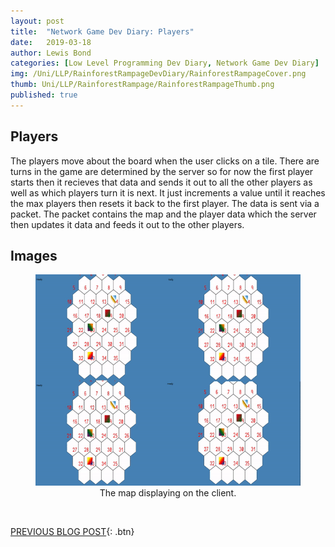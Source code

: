 ```yaml
---
layout: post
title:  "Network Game Dev Diary: Players"
date:   2019-03-18
author: Lewis Bond
categories: [Low Level Programming Dev Diary, Network Game Dev Diary]
img: /Uni/LLP/RainforestRampageDevDiary/RainforestRampageCover.png
thumb: Uni/LLP/RainforestRampage/RainforestRampageThumb.png
published: true
---
```

<!--more-->

## Players

The players move about the board when the user clicks on a tile. There are turns in the game are determined by the server so for now the first player starts then it recieves that data and sends it out to all the other players as well as which players turn it is next. It just increments a value until it reaches the max players then resets it back to the first player. The data is sent via a packet. The packet contains the map and the player data which the server then updates it data and feeds it out to the other players.

## Images

<center>
	<figure>
<a href="/assets/img/blog//Uni/LLP/RainforestRampageDevDiary/PlayersTurn.gif"><img src="/assets/img/blog//Uni/LLP/RainforestRampageDevDiary/PlayersTurn.gif" width = "600" height = "338"></a>
		<figcaption>The map displaying on the client.</figcaption>
	</figure>
</center>

<br/>

[PREVIOUS BLOG POST](https://lbondi7.github.io/developer%20diary/low%20level%20programming%20dev%20diary/network%20game%20dev%20diary/llp-dd-network-rr-3){: .btn}
